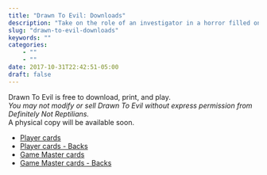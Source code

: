 ```yaml
---
title: "Drawn To Evil: Downloads"
description: "Take on the role of an investigator in a horror filled one session story whilst one of your friends takes on the role of the Game Master, who controls a destructive Evil monster, their minions and innocent bystanders."
slug: "drawn-to-evil-downloads"
keywords: ""
categories: 
    - ""
    - ""
date: 2017-10-31T22:42:51-05:00
draft: false
---
```


Drawn To Evil is free to download, print, and play.\
*You may not modify or sell Drawn To Evil without express permission from Definitely Not Reptilians.*\
A physical copy will be available soon.

- [Player cards](https://drawntoevil.s3.ap-southeast-2.amazonaws.com/printable.pdf)
- [Player cards - Backs](https://drawntoevil.s3.ap-southeast-2.amazonaws.com/printable_backs.pdf)
- [Game Master cards](https://drawntoevil.s3.ap-southeast-2.amazonaws.com/printable_dm.pdf)
- [Game Master cards - Backs](https://drawntoevil.s3.ap-southeast-2.amazonaws.com/printable_backs_dm.pdf)